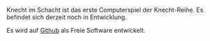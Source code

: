 <!--
.. title: Knecht im Schacht
.. slug: projekte/knecht-im-schacht
.. date: 2018-02-13 17:57:00 UTC+01:00
.. tags:
.. category:
.. link:
.. description:
.. type: text
-->

Knecht im Schacht ist das erste Computerspiel der Knecht-Reihe. Es befindet sich derzeit noch in Entwicklung.

Es wird auf [Github](https://github.com/Kaltefiste/knecht-im-schacht) als Freie Software entwickelt.

